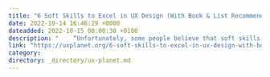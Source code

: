 ```yaml
---
title: "6 Soft Skills to Excel in UX Design (With Book & List Recommendations!)"
date: 2022-10-14 16:46:29 +0000
dateadded: 2022-10-15 00:00:38 +0100
description: "    “Unfortunately, some people believe that soft skills aren’t that important. However, almost every employer I’ve ever talked to about this…  Continue reading on UX Planet »  "
link: "https://uxplanet.org/6-soft-skills-to-excel-in-ux-design-with-book-list-recommendations-3e1a7ec5cf07?source=rss----819cc2aaeee0---4"
category:
directory: _directory/ux-planet.md
---
```

